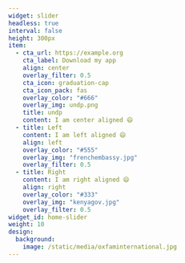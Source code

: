 ```yaml
---
widget: slider
headless: true
interval: false
height: 300px
item:
  - cta_url: https://example.org
    cta_label: Download my app
    align: center
    overlay_filter: 0.5
    cta_icon: graduation-cap
    cta_icon_pack: fas
    overlay_color: "#666"
    overlay_img: undp.png
    title: undp
    content: I am center aligned 😄
  - title: Left
    content: I am left aligned 😄
    align: left
    overlay_color: "#555"
    overlay_img: "frenchembassy.jpg"
    overlay_filter: 0.5
  - title: Right
    content: I am right aligned 😄
    align: right
    overlay_color: "#333"
    overlay_img: "kenyagov.jpg"
    overlay_filter: 0.5
widget_id: home-slider
weight: 10
design:
  background:
    image: /static/media/oxfaminternational.jpg
---
```

